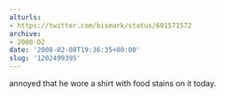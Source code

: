 ```yaml
---
alturls:
- https://twitter.com/bismark/status/691571572
archive:
- 2008-02
date: '2008-02-08T19:36:35+00:00'
slug: '1202499395'
---
```


annoyed that he wore a shirt with food stains on it today.

